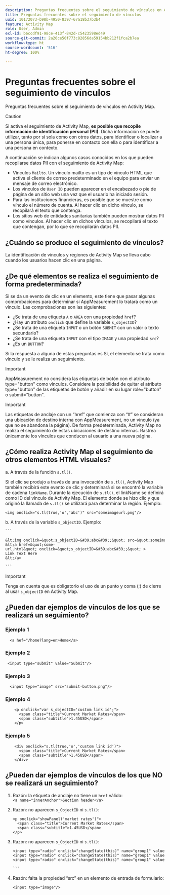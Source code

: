 ```yaml
---
description: Preguntas frecuentes sobre el seguimiento de vínculos en Activity Map.
title: Preguntas frecuentes sobre el seguimiento de vínculos
uuid: 10172073-b98b-4950-8397-67a18b37b3b4
feature: Activity Map
role: User, Admin
exl-id: b6ccdf91-98ce-413f-842d-c5423598ed49
source-git-commit: 2a20ce50f773c82856da59154bb212f1fca2b7ea
workflow-type: ht
source-wordcount: '516'
ht-degree: 100%

---
```


# Preguntas frecuentes sobre el seguimiento de vínculos

Preguntas frecuentes sobre el seguimiento de vínculos en Activity Map.

>[!CAUTION]
>
>Si activa el seguimiento de Activity Map, **es posible que recopile información de identificación personal (PII)**. Dicha información se puede utilizar, tanto por sí sola como con otros datos, para identificar o localizar a una persona única, para ponerse en contacto con ella o para identificar a una persona en contexto.

A continuación se indican algunos casos conocidos en los que pueden recopilarse datos PII con el seguimiento de Activity Map:

* Vínculos `Mailto`. Un vínculo mailto es un tipo de vínculo HTML que activa el cliente de correo predeterminado en el equipo para enviar un mensaje de correo electrónico.
* Los vínculos de `User ID` pueden aparecer en el encabezado o pie de página de un sitio web una vez que el usuario ha iniciado sesión.
* Para las instituciones financieras, es posible que se muestre como vínculo el número de cuenta. Al hacer clic en dicho vínculo, se recopilará el texto que contenga.
* Los sitios web de entidades sanitarias también pueden mostrar datos PII como vínculos. Al hacer clic en dichos vínculos, se recopilará el texto que contengan, por lo que se recopilarán datos PII.

## ¿Cuándo se produce el seguimiento de vínculos?

La identificación de vínculos y regiones de Activity Map se lleva cabo cuando los usuarios hacen clic en una página.

## ¿De qué elementos se realiza el seguimiento de forma predeterminada?

Si se da un evento de clic en un elemento, este tiene que pasar algunas comprobaciones para determinar si AppMeasurement lo tratará como un vínculo. Las comprobaciones son las siguientes:

* ¿Se trata de una etiqueta `A` o `AREA` con una propiedad `href`?
* ¿Hay un atributo `onclick` que define la variable `s_objectID`?
* ¿Se trata de una etiqueta `INPUT` o un botón `SUBMIT` con un valor o texto secundario?
* ¿Se trata de una etiqueta `INPUT` con el tipo `IMAGE` y una propiedad `src`?
* ¿Es un `BUTTON`?

Si la respuesta a alguna de estas preguntas es Sí, el elemento se trata como vínculo y se le realiza un seguimiento.

>[!IMPORTANT]
>
>AppMeasurement no considera las etiquetas de botón con el atributo type=&quot;button&quot; como vínculos. Considere la posibilidad de quitar el atributo type=&quot;button&quot; de las etiquetas de botón y añadir en su lugar role=&quot;button&quot; o submit=&quot;button&quot;.

>[!IMPORTANT]
>
>Las etiquetas de anclaje con un “href” que comienza con “#” se consideran una ubicación de destino interna con AppMeasurement, no un vínculo (ya que no se abandona la página). De forma predeterminada, Activity Map no realiza el seguimiento de estas ubicaciones de destino internas. Rastrea únicamente los vínculos que conducen al usuario a una nueva página.

## ¿Cómo realiza Activity Map el seguimiento de otros elementos HTML visuales?

a. A través de la función `s.tl()`.

Si el clic se produjo a través de una invocación de `s.tl()`, Activity Map también recibirá este evento de clic y determinará si se encontró la variable de cadena `linkName`. Durante la ejecución de `s.tl()`, el linkName se definirá como ID del vínculo de Activity Map. El elemento donde se hizo clic y que originó la llamada de `s.tl()` se utilizará para determinar la región. Ejemplo:

```
<img onclick="s.tl(true,'o','abc')" src="someimageurl.png"/>
```

b. A través de la variable `s_objectID`. Ejemplo:

    ``` 
    
    &lt;img onclick=&quot;s_objectID=&#39;abc&#39;;&quot; src=&quot;someimageurl.png&quot;/>
    &lt;a href=&quot;some-url.html&quot; onclick=&quot;s_objectID=&#39;abc&#39;;&quot; >
    Link Text Here
    &lt;/a>
    
    ```

>[!IMPORTANT]
>
>Tenga en cuenta que es obligatorio el uso de un punto y coma (;) de cierre al usar `s_objectID` en Activity Map.

## ¿Pueden dar ejemplos de vínculos de los que se realizará un seguimiento?

### Ejemplo 1

```
  <a hef="/home?lang=en>Home</a>
```

### Ejemplo 2

```
 <input type="submit" value="Submit"/>
```

### Ejemplo 3

```
  <input type="image" src="submit-button.png"/>
```

### Ejemplo 4

```
    <p onclick="var s_objectID='custom link id';">
      <span class="title">Current Market Rates</span>
      <span class="subtitle">1.45USD</span>
    </p>
```

### Ejemplo 5

```
    <div onclick="s.tl(true,'o','custom link id')">
      <span class="title">Current Market Rates</span>
      <span class="subtitle">1.45USD</span>
    </div>
```

## ¿Pueden dar ejemplos de vínculos de los que NO se realizará un seguimiento?

1. Razón: la etiqueta de anclaje no tiene un `href` válido:
   `<a name="innerAnchor">Section header</a>`

1. Razón: no aparecen `s_ObjectID` ni `s.tl()`:    

   ```
   <p onclick="showPanel('market rates')">
     <span class="title">Current Market Rates</span>
     <span class="subtitle">1.45USD</span>
   </p>
   ```

1. Razón: no aparecen `s_ObjectID` ni `s.tl()`:  

   ``` 
   <input type="radio" onclick="changeState(this)" name="group1" value="A"/>
   <input type="radio" onclick="changeState(this)" name="group1" value="B"/>
   <input type="radio" onclick="changeState(this)" name="group1" value="C"/>
   
   ```  
   
1. Razón: falta la propiedad “src” en un elemento de entrada de formulario:

   `<input type="image"/>`


